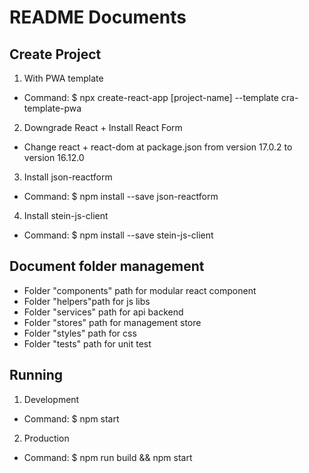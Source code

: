 # README Documents

## Create Project
1. With PWA template
- Command: $ npx create-react-app [project-name] --template cra-template-pwa
2. Downgrade React + Install React Form
- Change react + react-dom at package.json from version 17.0.2 to version 16.12.0
3. Install json-reactform
- Command: $ npm install --save json-reactform
4. Install stein-js-client
- Command: $ npm install --save stein-js-client
## Document folder management 
- Folder "components" path for modular react component
- Folder "helpers"path for js libs
- Folder "services" path for api backend
- Folder "stores" path for management store
- Folder "styles" path for css
- Folder "tests" path for unit test
## Running
1. Development
- Command: $ npm start
2. Production
- Command: $ npm run build && npm start
